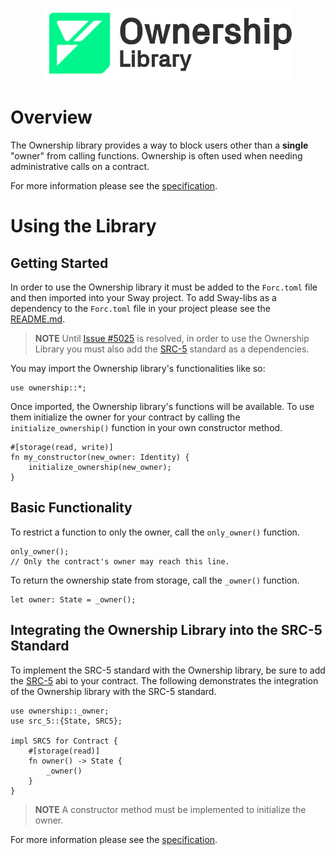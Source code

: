 <p align="center">
    <picture>
        <source media="(prefers-color-scheme: dark)" srcset=".docs/ownership-logo-dark-theme.png">
        <img alt="SwayApps logo" width="400px" src=".docs/ownership-logo-light-theme.png">
    </picture>
</p>

# Overview

The Ownership library provides a way to block users other than a **single** "owner" from calling functions. Ownership is often used when needing administrative calls on a contract.

For more information please see the [specification](./SPECIFICATION.md).

# Using the Library

## Getting Started

In order to use the Ownership library it must be added to the `Forc.toml` file and then imported into your Sway project. To add Sway-libs as a dependency to the `Forc.toml` file in your project please see the [README.md](../../README.md).

> **NOTE** Until [Issue #5025](https://github.com/FuelLabs/sway/issues/5025) is resolved, in order to use the Ownership Library you must also add the [SRC-5](https://github.com/FuelLabs/sway-standards/tree/master/standards/src_5) standard as a dependencies.

You may import the Ownership library's functionalities like so:

```sway
use ownership::*;
```

Once imported, the Ownership library's functions will be available. To use them initialize the owner for your contract by calling the `initialize_ownership()` function in your own constructor method.

```sway
#[storage(read, write)]
fn my_constructor(new_owner: Identity) {
    initialize_ownership(new_owner);
}
```

## Basic Functionality

To restrict a function to only the owner, call the `only_owner()` function.

```sway
only_owner();
// Only the contract's owner may reach this line.
```

To return the ownership state from storage, call the `_owner()` function.

```sway
let owner: State = _owner();
```

## Integrating the Ownership Library into the SRC-5 Standard

To implement the SRC-5 standard with the Ownership library, be sure to add the [SRC-5](https://github.com/FuelLabs/sway-standards/tree/master/standards/src_5) abi to your contract. The following demonstrates the integration of the Ownership library with the SRC-5 standard.

```sway
use ownership::_owner;
use src_5::{State, SRC5};

impl SRC5 for Contract {
    #[storage(read)]
    fn owner() -> State {
        _owner()
    }
}
```

> **NOTE** A constructor method must be implemented to initialize the owner.

For more information please see the [specification](./SPECIFICATION.md).

